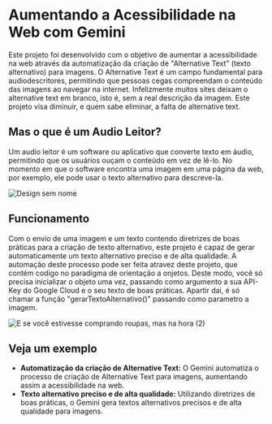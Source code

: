 # Aumentando a Acessibilidade na Web com Gemini

Este projeto foi desenvolvido com o objetivo de aumentar a acessibilidade na web através da automatização da criação de "Alternative Text" (texto alternativo) para imagens. O Alternative Text é um campo fundamental para audiodescritores, permitindo que pessoas cegas compreendam o conteúdo das imagens ao navegar na internet. Infelizmente muitos sites deixam o alternative text em branco, isto é, sem a real descrição da imagem. Este projeto visa diminuir, e quem sabe eliminar, a falta de alternative text.

## Mas o que é um Audio Leitor?
Um audio leitor é um software ou aplicativo que converte texto em áudio, permitindo que os usuários ouçam o conteúdo em vez de lê-lo. No momento em que o software encontra uma imagem em uma página da web, por exemplo, ele pode usar o texto alternativo para descreve-la.
 
![Design sem nome](https://github.com/Fernandoakafox/transformToAlternativeText/assets/124198375/e889b03e-86cd-4b2c-b698-638e01b4664d)

## Funcionamento
Com o envio de uma imagem e um texto contendo diretrizes de boas práticas para a criação de texto alternativo, este projeto é capaz de gerar automaticamente um texto alternativo preciso e de alta qualidade. A automação deste processo pode ser feita atravez deste projeto, que contém codigo no paradigma de orientação a onjetos. Deste modo, você só precisa inicializar o objeto uma vez, passando como argumento a sua API-Key do Google Cloud e o seu texto de boas práticas. Apartir dai, é só chamar a função "gerarTextoAlternativo()" passando como parametro a imagem.

![E se você estivesse comprando roupas, mas na hora (2)](https://github.com/Fernandoakafox/transformToAlternativeText/assets/124198375/33d4edb4-5fa4-4731-b803-20a3c0e57d9c)

## Veja um exemplo

- **Automatização da criação de Alternative Text:** O Gemini automatiza o processo de criação de Alternative Text para imagens, aumentando assim a acessibilidade na web.
- **Texto alternativo preciso e de alta qualidade:** Utilizando diretrizes de boas práticas, o Gemini gera textos alternativos precisos e de alta qualidade para imagens.

